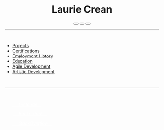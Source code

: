 <center>

<font size="6"><b>Laurie Crean</b></font>

<a href="http://linkedin.com/in/lcrean" target="_blank"><button class="sidebar-btn linkedin-btn"><i class="fa fa-linkedin"></i> </button></a> <a href="http://github.com/lmcrean" target="_blank"><button class="sidebar-btn github-btn"><i class="fa fa-github"></i> </button></a> <a href="mailto:lmcrean@gmail.com" target="_blank" ><button class="sidebar-btn email-btn"><i class="fa fa-envelope"></i> </button></a>

</center>

***

<br>

* [Projects](/)
* [Certifications](/certifications)
* [Employment History](/experience)
* [Education](/education)
* [Agile Development](/agile)
* [Artistic Development](/fine_art_painting)

<br>

***
<br>
<i>

<ul><a href="https://leetcode.com/lmcrean" target="_blank" style="color: white;">&nbsp;&nbsp;&nbsp;&nbsp; Leetcode &nbsp;&nbsp;<i class="fa fa-external-link"></i></a></ul>

<ul><a href="https://www.hackerrank.com/profile/mrcrean92" target="_blank" style="color: white;">&nbsp;&nbsp;&nbsp;&nbsp; HackerRank &nbsp;&nbsp;<i class="fa fa-external-link"></i></a></ul>

<ul><a href="https://stackoverflow.com/users/21992930/laurie-crean?tab=topactivity" target="_blank" style="color: white;">&nbsp;&nbsp;&nbsp;&nbsp; StackOverflow &nbsp;&nbsp;<i class="fa fa-external-link"></i></a></ul>

<!--github-->


